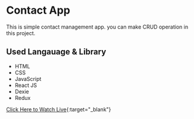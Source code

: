 # Contact App
This is simple contact management app. you can make CRUD operation in this project.

## Used Langauage & Library
* HTML
* CSS
* JavaScript
* React JS
* Dexie
* Redux

[Click Here to Watch Live](http://seenivasan.000webhostapp.com/projects/contact_app/){:target="_blank"}
